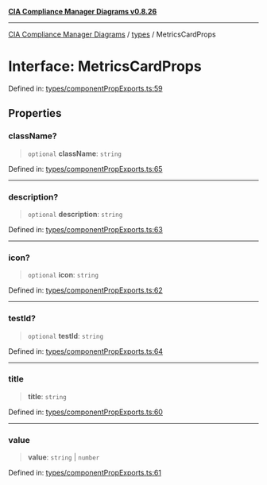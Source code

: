 [**CIA Compliance Manager Diagrams v0.8.26**](../../README.md)

***

[CIA Compliance Manager Diagrams](../../modules.md) / [types](../README.md) / MetricsCardProps

# Interface: MetricsCardProps

Defined in: [types/componentPropExports.ts:59](https://github.com/Hack23/cia-compliance-manager/blob/168f1311621722afef33b264085d8ac99d4a3213/src/types/componentPropExports.ts#L59)

## Properties

### className?

> `optional` **className**: `string`

Defined in: [types/componentPropExports.ts:65](https://github.com/Hack23/cia-compliance-manager/blob/168f1311621722afef33b264085d8ac99d4a3213/src/types/componentPropExports.ts#L65)

***

### description?

> `optional` **description**: `string`

Defined in: [types/componentPropExports.ts:63](https://github.com/Hack23/cia-compliance-manager/blob/168f1311621722afef33b264085d8ac99d4a3213/src/types/componentPropExports.ts#L63)

***

### icon?

> `optional` **icon**: `string`

Defined in: [types/componentPropExports.ts:62](https://github.com/Hack23/cia-compliance-manager/blob/168f1311621722afef33b264085d8ac99d4a3213/src/types/componentPropExports.ts#L62)

***

### testId?

> `optional` **testId**: `string`

Defined in: [types/componentPropExports.ts:64](https://github.com/Hack23/cia-compliance-manager/blob/168f1311621722afef33b264085d8ac99d4a3213/src/types/componentPropExports.ts#L64)

***

### title

> **title**: `string`

Defined in: [types/componentPropExports.ts:60](https://github.com/Hack23/cia-compliance-manager/blob/168f1311621722afef33b264085d8ac99d4a3213/src/types/componentPropExports.ts#L60)

***

### value

> **value**: `string` \| `number`

Defined in: [types/componentPropExports.ts:61](https://github.com/Hack23/cia-compliance-manager/blob/168f1311621722afef33b264085d8ac99d4a3213/src/types/componentPropExports.ts#L61)
